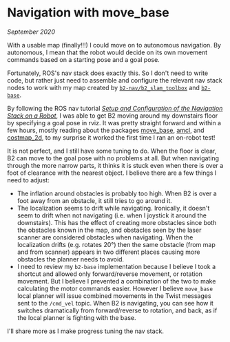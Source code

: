 # Navigation with move_base

_September 2020_

With a usable map (finally!!!) I could move on to autonomous navigation. By autonomous, I mean that the robot would decide on its own movement commands based on a starting pose and a goal pose.

Fortunately, ROS's nav stack does exactly this. So I don't need to write code, but rather just need to assemble and configure the relevant nav stack nodes to work with my map created by [`b2-nav/b2_slam_toolbox`](https://github.com/sheaffej/b2-nav/tree/4cc5fcce4ba82638980a72289eb2fec5f8b66ca7/b2_slam_toolbox) and [`b2-base`](https://github.com/sheaffej/b2-base/tree/d73742c875dc6695bea2f4b1395d6d96028cb541).

By following the ROS nav tutorial [_Setup and Configuration of the Navigation Stack on a Robot_](http://wiki.ros.org/navigation/Tutorials/RobotSetup), I was able to get B2 moving around my downstairs floor by specifying a goal pose in rviz. It was pretty straight forward and within a few hours, mostly reading about the packages [move_base](http://wiki.ros.org/move_base), [amcl](http://wiki.ros.org/amcl), and [costmap_2d](http://wiki.ros.org/costmap_2d), to my surprise it worked the first time I ran an on-robot test!

It is not perfect, and I still have some tuning to do. When the floor is clear, B2 can move to the goal pose with no problems at all. But when navigating through the more narrow parts, it thinks it is stuck even when there is over a foot of clearance with the nearest object. I believe there are a few things I need to adjust:

* The inflation around obstacles is probably too high. When B2 is over a foot away from an obstacle, it still tries to go around it.
* The localization seems to drift while navigating. Ironically, it doesn't seem to drift when not navigating (i.e. when I joystick it around the downstairs). This has the effect of creating more obstacles since both the obstacles known in the map, and obstacles seen by the laser scanner are considered obstacles when navigating. When the localization drifts (e.g. rotates 20°) then the same obstacle (from map and from scanner) appears in two different places causing more obstacles the planner needs to avoid.
* I need to review my `b2-base` implementation because I believe I took a shortcut and allowed only forward/reverse movement, or rotation movement. But I believe I prevented a combination of the two to make calculating the motor commands easier. However I believe `move_base` local planner will issue combined movements in the Twist messages sent to the `/cmd_vel` topic. When B2 is navigating, you can see how it switches dramatically from forward/reverse to rotation, and back, as if the local planner is fighting with the base.

I'll share more as I make progress tuning the nav stack.